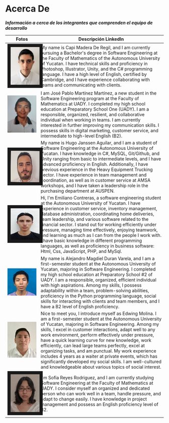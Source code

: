 # Acerca De
_**Información a cerca de los integrantes que comprenden el equipo de desarrollo**_

| Fotos    | Descripción LinkedIn |
| :----------: | ---------- | 
|<img src="https://github.com/hjanssena/FIS-Proyecto/blob/5d2ba7ef3681f646a8feee988647e303018f1330/Assets/CapiMaderaDeRegil.jpeg" width="100" height="120" border="10"/>            | My name is Capi Madera De Regil, and I am currently pursuing a Bachelor's degree in Software Engineering at the Faculty of Mathematics of the Autonomous University of Yucatan. I have technical skills and proficiency in Photoshop, Illustrator, Unity, and the C# programming language. I have a high level of English, certified by Cambridge, and I have experience collaborating with teams and communicating with clients.|
|<img src="https://github.com/hjanssena/FIS-Proyecto/blob/bcd556ce2a859931295c1e472d012e36a3833b53/Assets/Foto%20JPabloMtz.jpeg"/>                  |I am José Pablo Martínez Martínez, a new student in the Software Engineering program at the Faculty of Mathematics at UADY. I completed my high school education at Preparatory School One (UADY). I am a responsible, organized, resilient, and collaborative individual when working in teams. I am currently interested in further improving my communication skills. I possess skills in digital marketing, customer service, and intermediate to high-level English (B2). |
|<img src="https://github.com/hjanssena/FIS-Proyecto/blob/21211bd92d88dec3c5bf458abcad3ca07da2b4b7/Assets/HugoJanssen.jpg" width="100" height="100" border="10"/>                            |My name is Hugo Janssen Aguilar, and I am a student of Software Engineering at the Autonomous University of Yucatan. I have knowledge in C#, MySQL, Git/Github, and Unity ranging from basic to intermediate levels, and I have advanced proficiency in English. Additionally, I have previous experience in the Heavy Equipment Trucking sector. I have experience in team management and coordination, as well as in customer service at AMSA workshops, and I have taken a leadership role in the purchasing department at AUSPEN.| 
|<img src="https://github.com/hjanssena/FIS-Proyecto/blob/21211bd92d88dec3c5bf458abcad3ca07da2b4b7/Assets/EmilianoContreras.jpg" width="100" height="100" border="10"/>                  |Hi, I'm Emiliano Contreras, a software engineering student at the Autonomous University of Yucatan. I have experience in customer service, inventory management, database administration, coordinating home deliveries, team leadership, and various software related to the financial sector. I stand out for working efficiently under pressure, managing time effectively, enjoying teamwork, and learning as much as I can from the people I work with. I have basic knowledge in different programming languages, as well as proficiency in business software: Html, Css, JavaScript, PHP, and MySql.|
|<img src="https://github.com/hjanssena/FIS-Proyecto/blob/9a3b2014d858621ca0f105baa1f0d029c9bb9968/Assets/FotoAlex.jpg"/>                | My name is Alejandro Magdiel Duran Varela, and I am a first-semester student at the Autonomous University of Yucatan, majoring in Software Engineering. I completed my high school education at Preparatory School #2 of UADY. I am a responsible, organized, efficient individual with high aspirations. Among my skills, I possess adaptability within a team, problem-solving abilities, proficiency in the Python programming language, social skills for interacting with clients and team members, and I have a B2 level of English proficiency. |
|<img src="https://github.com/hjanssena/FIS-Proyecto/blob/b74a8f0286ed9872940f5aab4377e26ed714673c/FOTO.jpeg"/>                  |Nice to meet you, I introduce myself as Edwing Molina. I am a first-semester student at the Autonomous University of Yucatan, majoring in Software Engineering. Among my skills, I excel in customer interactions, adapt well to any work environment, perform effectively under pressure, have a quick learning curve for new knowledge, work efficiently, can lead large teams perfectly, excel at organizing tasks, and am punctual. My work experience includes 4 years as a waiter at private events, which has significantly developed my social skills. I am well-cultured and knowledgeable about various topics of social interest. |
|<img src="https://github.com/hjanssena/FIS-Proyecto/blob/Sofia-Reyes-R-patch-1/Assets/sofiareyes.jpg" width="100" height="120" border="10"/>                  | I'm Sofia Reyes Rodriguez, and I am currently studying Software Engineering at the Faculty of Mathematics at UADY. I consider myself an organized and dedicated person who can work well in a team, handle pressure, and adapt to change easily. I have knowledge in project management and possess an English proficiency level of B2.|
